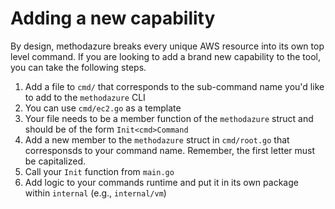 # Adding a new capability

By design, methodazure breaks every unique AWS resource into its own top level command. If you are looking to add a brand new capability to the tool, you can take the following steps.

1. Add a file to `cmd/` that corresponds to the sub-command name you'd like to add to the `methodazure` CLI
2. You can use `cmd/ec2.go` as a template
3. Your file needs to be a member function of the `methodazure` struct and should be of the form `Init<cmd>Command`
4. Add a new member to the `methodazure` struct in `cmd/root.go` that corresponsds to your command name. Remember, the first letter must be capitalized.
5. Call your `Init` function from `main.go`
6. Add logic to your commands runtime and put it in its own package within `internal` (e.g., `internal/vm`)
